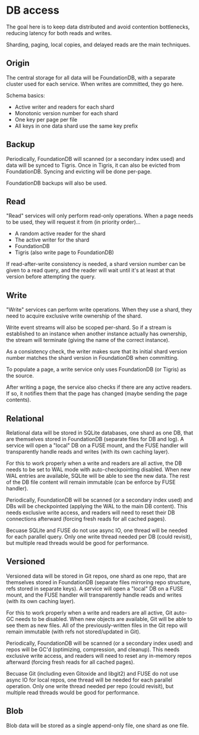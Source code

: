 # DB access

The goal here is to keep data distributed and avoid contention bottlenecks, reducing latency for both reads and writes.

Sharding, paging, local copies, and delayed reads are the main techniques.

## Origin

The central storage for all data will be FoundationDB, with a separate cluster used for each service. When writes are committed, they go here.

Schema basics:

- Active writer and readers for each shard
- Monotonic version number for each shard
- One key per page per file
- All keys in one data shard use the same key prefix

## Backup

Periodically, FoundationDB will scanned (or a secondary index used) and data will be synced to Tigris. Once in Tigris, it can also be evicted from FoundationDB. Syncing and evicting will be done per-page.

FoundationDB backups will also be used.

## Read

"Read" services will only perform read-only operations. When a page needs to be used, they will request it from (in priority order)...

- A random active reader for the shard
- The active writer for the shard
- FoundationDB
- Tigris (also write page to FoundationDB)

If read-after-write consistency is needed, a shard version number can be given to a read query, and the reader will wait until it's at least at that version before attempting the query.

## Write

"Write" services can perform write operations. When they use a shard, they need to acquire exclusive write ownership of the shard.

Write event streams will also be scoped per-shard. So if a stream is established to an instance when another instance actually has ownership, the stream will terminate (giving the name of the correct instance).

As a consistency check, the writer makes sure that its initial shard version number matches the shard version in FoundationDB when committing.

To populate a page, a write service only uses FoundationDB (or Tigris) as the source.

After writing a page, the service also checks if there are any active readers. If so, it notifies them that the page has changed (maybe sending the page contents).

## Relational

Relational data will be stored in SQLite databases, one shard as one DB, that are themselves stored in FoundationDB (separate files for DB and log). A service will open a "local" DB on a FUSE mount, and the FUSE handler will transparently handle reads and writes (with its own caching layer).

For this to work properly when a write and readers are all active, the DB needs to be set to WAL mode with auto-checkpointing disabled. When new WAL entries are available, SQLite will be able to see the new data. The rest of the DB file content will remain immutable (can be enforce by FUSE handler).

Periodically, FoundationDB will be scanned (or a secondary index used) and DBs will be checkpointed (applying the WAL to the main DB content). This needs exclusive write access, and readers will need to reset their DB connections afterward (forcing fresh reads for all cached pages).

Becuase SQLite and FUSE do not use async IO, one thread will be needed for each parallel query. Only one write thread needed per DB (could revisit), but multiple read threads would be good for performance.

## Versioned

Versioned data will be stored in Git repos, one shard as one repo, that are themselves stored in FoundationDB (separate files mirroring repo structure, refs stored in separate keys). A service will open a "local" DB on a FUSE mount, and the FUSE handler will transparently handle reads and writes (with its own caching layer).

For this to work properly when a write and readers are all active, Git auto-GC needs to be disabled. When new objects are available, Git will be able to see them as new files. All of the previously-written files in the Git repo will remain immutable (with refs not stored/updated in Git).

Periodically, FoundationDB will be scanned (or a secondary index used) and repos will be GC'd (optimizing, compression, and cleanup). This needs exclusive write access, and readers will need to reset any in-memory repos afterward (forcing fresh reads for all cached pages).

Becuase Git (including even Gitoxide and libgit2) and FUSE do not use async IO for local repos, one thread will be needed for each parallel operation. Only one write thread needed per repo (could revisit), but multiple read threads would be good for performance.

## Blob

Blob data will be stored as a single append-only file, one shard as one file.
